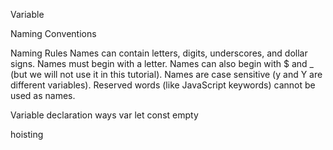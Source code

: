 Variable

Naming Conventions

Naming Rules
    Names can contain letters, digits, underscores, and dollar signs.
    Names must begin with a letter.
    Names can also begin with $ and _ (but we will not use it in this tutorial).
    Names are case sensitive (y and Y are different variables).
    Reserved words (like JavaScript keywords) cannot be used as names.

Variable declaration ways
    var
    let
    const
    empty

hoisting



